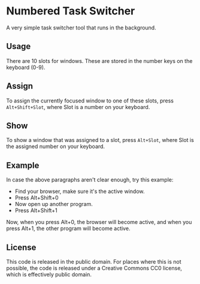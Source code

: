 # Numbered Task Switcher
A very simple task switcher tool that runs in the background.

## Usage
There are 10 slots for windows. These are stored in the number keys on the keyboard (0-9).

## Assign
To assign the currently focused window to one of these slots, press `Alt+Shift+Slot`, where Slot is a number on your keyboard.

## Show
To show a window that was assigned to a slot, press `Alt+Slot`, where Slot is the assigned number on your keyboard.

## Example
In case the above paragraphs aren't clear enough, try this example:
- Find your browser, make sure it's the active window.
- Press Alt+Shift+0
- Now open up another program.
- Press Alt+Shift+1

Now, when you press Alt+0, the browser will become active, and when you press Alt+1, the other program will become active.

## License
This code is released in the public domain. For places where this is not possible, the code is released under a Creative Commons CC0 license, which is effectively public domain.